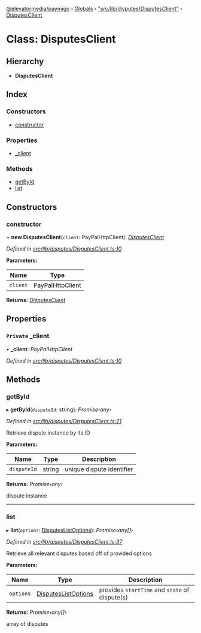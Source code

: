 [@elevatormedia/paymigo](../README.md) › [Globals](../globals.md) › ["src/lib/disputes/DisputesClient"](../modules/_src_lib_disputes_disputesclient_.md) › [DisputesClient](_src_lib_disputes_disputesclient_.disputesclient.md)

# Class: DisputesClient

## Hierarchy

-   **DisputesClient**

## Index

### Constructors

-   [constructor](_src_lib_disputes_disputesclient_.disputesclient.md#constructor)

### Properties

-   [\_client](_src_lib_disputes_disputesclient_.disputesclient.md#private-_client)

### Methods

-   [getById](_src_lib_disputes_disputesclient_.disputesclient.md#getbyid)
-   [list](_src_lib_disputes_disputesclient_.disputesclient.md#list)

## Constructors

### constructor

\+ **new DisputesClient**(`client`: PayPalHttpClient): _[DisputesClient](_src_lib_disputes_disputesclient_.disputesclient.md)_

_Defined in [src/lib/disputes/DisputesClient.ts:10](https://github.com/ELEVATORmedia/paymigo/blob/a9a7ad7/src/lib/disputes/DisputesClient.ts#L10)_

**Parameters:**

| Name     | Type             |
| -------- | ---------------- |
| `client` | PayPalHttpClient |

**Returns:** _[DisputesClient](_src_lib_disputes_disputesclient_.disputesclient.md)_

## Properties

### `Private` \_client

• **\_client**: _PayPalHttpClient_

_Defined in [src/lib/disputes/DisputesClient.ts:10](https://github.com/ELEVATORmedia/paymigo/blob/a9a7ad7/src/lib/disputes/DisputesClient.ts#L10)_

## Methods

### getById

▸ **getById**(`disputeId`: string): _Promise‹any›_

_Defined in [src/lib/disputes/DisputesClient.ts:21](https://github.com/ELEVATORmedia/paymigo/blob/a9a7ad7/src/lib/disputes/DisputesClient.ts#L21)_

Retrieve dispute instance by its ID

**Parameters:**

| Name        | Type   | Description               |
| ----------- | ------ | ------------------------- |
| `disputeId` | string | unique dispute identifier |

**Returns:** _Promise‹any›_

dispute instance

---

### list

▸ **list**(`options`: [DisputesListOptions](../modules/_src_lib_disputes_disputesclient_.md#disputeslistoptions)): _Promise‹any[]›_

_Defined in [src/lib/disputes/DisputesClient.ts:37](https://github.com/ELEVATORmedia/paymigo/blob/a9a7ad7/src/lib/disputes/DisputesClient.ts#L37)_

Retrieve all relevant disputes based off of provided options

**Parameters:**

| Name      | Type                                                                                       | Description                                    |
| --------- | ------------------------------------------------------------------------------------------ | ---------------------------------------------- |
| `options` | [DisputesListOptions](../modules/_src_lib_disputes_disputesclient_.md#disputeslistoptions) | provides `startTime` and `state` of dispute(s) |

**Returns:** _Promise‹any[]›_

array of disputes
